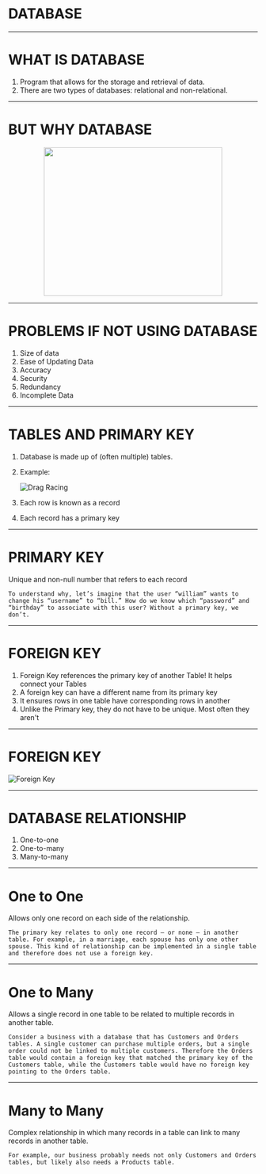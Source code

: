 <!-- $theme: gaia -->

# DATABASE

---

# WHAT IS DATABASE

1. Program that allows for the storage and retrieval of data. 
2. There are two types of databases: relational and non-relational.

---

# BUT WHY DATABASE



<p align="center">
  <img width="360" height="300" src="https://encrypted-tbn0.gstatic.com/images?q=tbn:ANd9GcR7-J_NVBZ9NYnLcIxfhAJPM5f7UjzLrijtm4kt9hIQ5yBaWIcKmA#center">
</p>

---
# PROBLEMS IF NOT USING DATABASE

1. Size of data
2. Ease of Updating Data
3. Accuracy
4. Security
5. Redundancy
6. Incomplete Data

---

# TABLES AND PRIMARY KEY


1. Database is made up of (often multiple) tables.
2. Example:
   
   ![Drag Racing](https://wsvincent.com/assets/images/database-design-tutorial-for-beginners/image1.png)

3. Each row is known as a record
4. Each record has a primary key


---

# PRIMARY KEY


Unique and non-null number that refers to each record

``
To understand why, let’s imagine that the user “william” wants to change his “username” to “bill.” How do we know which “password” and “birthday” to associate with this user? Without a primary key, we don’t.
``

---

# FOREIGN KEY

1. Foreign Key references the primary key of another Table! It helps connect your Tables
2. A foreign key can have a different name from its primary key
3. It ensures rows in one table have corresponding rows in another
4. Unlike the Primary key, they do not have to be unique. Most often they aren't

---

# FOREIGN KEY

![Foreign Key](https://www.guru99.com/images/ForeignKeyRelationWithPrimary.png)

---

# DATABASE RELATIONSHIP

1. One-to-one
2. One-to-many
3. Many-to-many

---

# One to One

Allows only one record on each side of the relationship.

`The primary key relates to only one record – or none – in another table. For example, in a marriage, each spouse has only one other spouse. This kind of relationship can be implemented in a single table and therefore does not use a foreign key.
`

--- 

# One to Many

Allows a single record in one table to be related to multiple records in another table.

`
Consider a business with a database that has Customers and Orders tables.
A single customer can purchase multiple orders, but a single order could not be linked to multiple customers. Therefore the Orders table would contain a foreign key that matched the primary key of the Customers table, while the Customers table would have no foreign key pointing to the Orders table.
`

---

# Many to Many

Complex relationship in which many records in a table can link to many records in another table. 

`For example, our business probably needs not only Customers and Orders tables, but likely also needs a Products table.`
